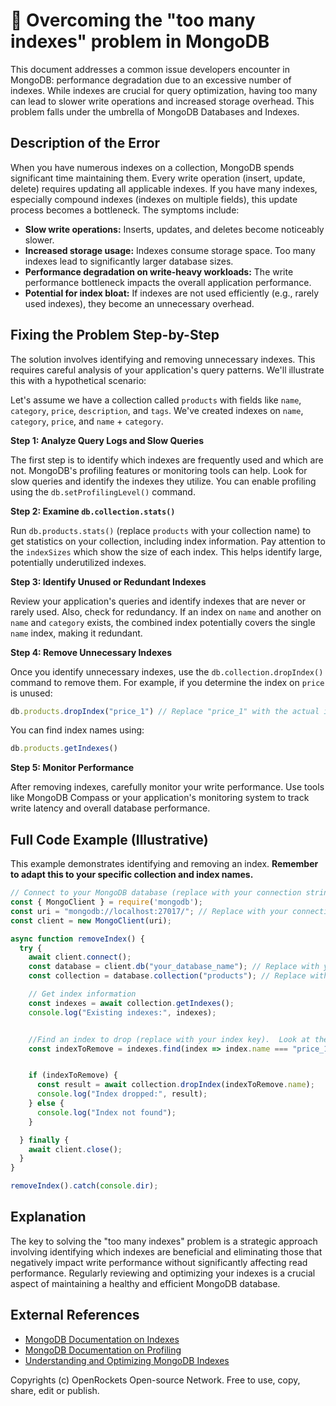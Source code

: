 # 🐞 Overcoming the "too many indexes" problem in MongoDB


This document addresses a common issue developers encounter in MongoDB: performance degradation due to an excessive number of indexes.  While indexes are crucial for query optimization, having too many can lead to slower write operations and increased storage overhead.  This problem falls under the umbrella of MongoDB Databases and Indexes.

## Description of the Error

When you have numerous indexes on a collection, MongoDB spends significant time maintaining them. Every write operation (insert, update, delete) requires updating all applicable indexes.  If you have many indexes, especially compound indexes (indexes on multiple fields), this update process becomes a bottleneck.  The symptoms include:

* **Slow write operations:** Inserts, updates, and deletes become noticeably slower.
* **Increased storage usage:** Indexes consume storage space. Too many indexes lead to significantly larger database sizes.
* **Performance degradation on write-heavy workloads:** The write performance bottleneck impacts the overall application performance.
* **Potential for index bloat:**  If indexes are not used efficiently (e.g., rarely used indexes), they become an unnecessary overhead.

## Fixing the Problem Step-by-Step

The solution involves identifying and removing unnecessary indexes. This requires careful analysis of your application's query patterns.  We'll illustrate this with a hypothetical scenario:

Let's assume we have a collection called `products` with fields like `name`, `category`, `price`, `description`, and `tags`.  We've created indexes on `name`, `category`, `price`, and `name` + `category`.

**Step 1: Analyze Query Logs and Slow Queries**

The first step is to identify which indexes are frequently used and which are not. MongoDB's profiling features or monitoring tools can help. Look for slow queries and identify the indexes they utilize.  You can enable profiling using the `db.setProfilingLevel()` command.

**Step 2: Examine `db.collection.stats()`**

Run `db.products.stats()` (replace `products` with your collection name) to get statistics on your collection, including index information. Pay attention to the `indexSizes` which show the size of each index. This helps identify large, potentially underutilized indexes.

**Step 3: Identify Unused or Redundant Indexes**

Review your application's queries and identify indexes that are never or rarely used. Also, check for redundancy. If an index on `name` and another on `name` and `category` exists, the combined index potentially covers the single `name` index, making it redundant.

**Step 4: Remove Unnecessary Indexes**

Once you identify unnecessary indexes, use the `db.collection.dropIndex()` command to remove them.  For example, if you determine the index on `price` is unused:

```javascript
db.products.dropIndex("price_1") // Replace "price_1" with the actual index name from db.products.getIndexes()
```

You can find index names using:

```javascript
db.products.getIndexes()
```

**Step 5: Monitor Performance**

After removing indexes, carefully monitor your write performance. Use tools like MongoDB Compass or your application's monitoring system to track write latency and overall database performance.


## Full Code Example (Illustrative)

This example demonstrates identifying and removing an index.  **Remember to adapt this to your specific collection and index names.**


```javascript
// Connect to your MongoDB database (replace with your connection string)
const { MongoClient } = require('mongodb');
const uri = "mongodb://localhost:27017/"; // Replace with your connection string
const client = new MongoClient(uri);

async function removeIndex() {
  try {
    await client.connect();
    const database = client.db("your_database_name"); // Replace with your database name
    const collection = database.collection("products"); // Replace with your collection name

    // Get index information
    const indexes = await collection.getIndexes();
    console.log("Existing indexes:", indexes);


    //Find an index to drop (replace with your index key).  Look at the output of getIndexes() to find the appropriate name!
    const indexToRemove = indexes.find(index => index.name === "price_1"); //Replace with the exact index name you wish to remove


    if (indexToRemove) {
      const result = await collection.dropIndex(indexToRemove.name);
      console.log("Index dropped:", result);
    } else {
      console.log("Index not found");
    }

  } finally {
    await client.close();
  }
}

removeIndex().catch(console.dir);
```


## Explanation

The key to solving the "too many indexes" problem is a strategic approach involving identifying which indexes are beneficial and eliminating those that negatively impact write performance without significantly affecting read performance.  Regularly reviewing and optimizing your indexes is a crucial aspect of maintaining a healthy and efficient MongoDB database.

## External References

* [MongoDB Documentation on Indexes](https://www.mongodb.com/docs/manual/indexes/)
* [MongoDB Documentation on Profiling](https://www.mongodb.com/docs/manual/reference/method/db.setProfilingLevel/)
* [Understanding and Optimizing MongoDB Indexes](https://www.mongodb.com/blog/post/optimizing-mongodb-queries-by-understanding-indexes)


Copyrights (c) OpenRockets Open-source Network. Free to use, copy, share, edit or publish.

